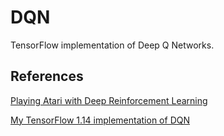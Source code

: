# DQN
TensorFlow implementation of Deep Q Networks.




## References

[Playing Atari with Deep Reinforcement Learning](https://www.cs.toronto.edu/~vmnih/docs/dqn.pdf)

[My TensorFlow 1.14 implementation of DQN ](https://github.com/uchendui/rl-tf1/tree/master/DQN)